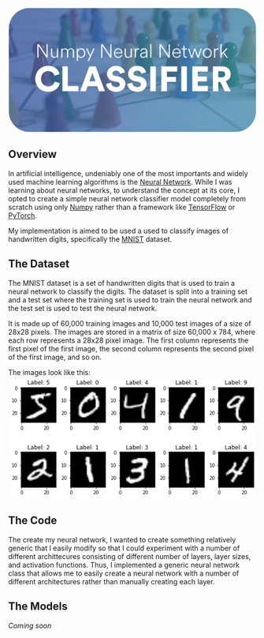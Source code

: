 ![Numpy Neural Network Classifier](assets/header.png)

## Overview
In artificial intelligence, undeniably one of the most importants and widely used machine learning algorithms is the [Neural Network](https://en.wikipedia.org/wiki/Neural_network). While I was learning about neural networks, to understand the concept at its core, I opted to create a simple neural network classifier model completely from scratch using only [Numpy](https://numpy.org/) rather than a framework like [TensorFlow](https://www.tensorflow.org/) or [PyTorch](https://pytorch.org/).

My implementation is aimed to be used a used to classify images of handwritten digits, specifically the [MNIST](https://en.wikipedia.org/wiki/MNIST_database) dataset.

## The Dataset
The MNIST dataset is a set of handwritten digits that is used to train a neural network to classify the digits. The dataset is split into a training set and a test set where the training set is used to train the neural network and the test set is used to test the neural network. 

It is made up of 60,000 training images and 10,000 test images of a size of 28x28 pixels. The images are stored in a matrix of size 60,000 x 784, where each row represents a 28x28 pixel image. The first column represents the first pixel of the first image, the second column represents the second pixel of the first image, and so on.

The images look like this:
![MNIST Dataset](assets/mnist.png)

## The Code

The create my neural network, I wanted to create something relatively generic that I easily modify so that I could experiment with a number of different archittecures consisting of different number of layers, layer sizes, and activation functions. Thus, I implemented a generic neural network class that allows me to easily create a neural network with a number of different architectures rather than manually creating each layer.

## The Models
*Coming soon*
